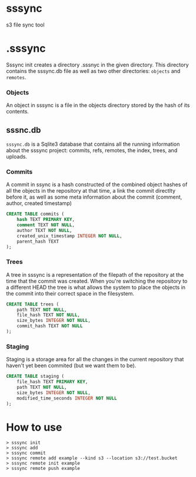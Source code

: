 # sssync
s3 file sync tool

# .sssync

Sssync init creates a directory .sssnyc in the given directory. This directory contains the sssync.db file as well as two other directories: `objects` and `remotes`.

### Objects

An object in sssync is a file in the objects directory stored by the hash of its contents.

## sssnc.db

`sssync.db` is a Sqlite3 database that contains all the running information about the sssync project: commits, refs, remotes, the index, trees, and uploads.

### Commits

A commit in ssync is a hash constructed of the combined object hashes of all the objects in the repository at that time, a link the commit directlty before it, as well as some meta information about the commit (comment, author, created timestamp)

```sql
CREATE TABLE commits (
    hash TEXT PRIMARY KEY,
    comment TEXT NOT NULL,
    author TEXT NOT NULL,
    created_unix_timestamp INTEGER NOT NULL,
    parent_hash TEXT
);
```

### Trees

A tree in sssync is a representation of the filepath of the repository at the time that the commit was created. When you're switching the repository to a different HEAD the tree is what allows the system to place the objects in the commit into their correct space in the filesystem.

```sql
CREATE TABLE trees (
    path TEXT NOT NULL,
    file_hash TEXT NOT NULL,
    size_bytes INTEGER NOT NULL,
    commit_hash TEXT NOT NULL
);
```

### Staging

Staging is a storage area for all the changes in the current repository that haven't yet been commited (but we want them to be).

```sql
CREATE TABLE staging (
    file_hash TEXT PRIMARY KEY,
    path TEXT NOT NULL,
    size_bytes INTEGER NOT NULL,
    modified_time_seconds INTEGER NOT NULL
);
```

# How to use

```
> sssync init
> sssync add
> sssync commit
> sssync remote add example --kind s3 --location s3://test.bucket
> sssync remote init example
> sssync remote push example
```
